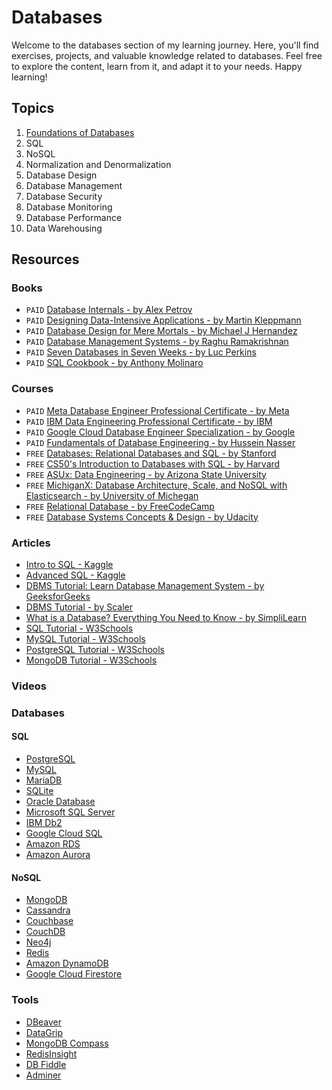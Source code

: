 # Databases

Welcome to the databases section of my learning journey. Here, you'll find exercises, projects, and valuable knowledge related to databases. Feel free to explore the content, learn from it, and adapt it to your needs. Happy learning!

## Topics

1. [Foundations of Databases](./1-foundations.md)
2. SQL
3. NoSQL
4. Normalization and Denormalization
5. Database Design
6. Database Management
7. Database Security
8. Database Monitoring
9. Database Performance
10. Data Warehousing

## Resources

### Books

- `PAID` [Database Internals - by Alex Petrov](https://www.amazon.com/dp/1492040347)
- `PAID` [Designing Data-Intensive Applications - by Martin Kleppmann](https://www.amazon.com/dp/1449373321/)
- `PAID` [Database Design for Mere Mortals - by Michael J Hernandez](https://www.amazon.com/dp/0136788041/)
- `PAID` [Database Management Systems - by Raghu Ramakrishnan](https://www.amazon.com/dp/0072465638/)
- `PAID` [Seven Databases in Seven Weeks - by Luc Perkins](https://www.amazon.com/dp/1680502530/)
- `PAID` [SQL Cookbook - by Anthony Molinaro](https://www.amazon.com/dp/1492077445/)

### Courses

- `PAID` [Meta Database Engineer Professional Certificate - by Meta](https://www.coursera.org/professional-certificates/meta-database-engineer)
- `PAID` [IBM Data Engineering Professional Certificate - by IBM](https://www.coursera.org/professional-certificates/ibm-data-engineer)
- `PAID` [Google Cloud Database Engineer Specialization - by Google](https://www.coursera.org/specializations/google-cloud-database-engineer)
- `PAID` [Fundamentals of Database Engineering - by Hussein Nasser](https://www.udemy.com/course/database-engines-crash-course)
- `FREE` [Databases: Relational Databases and SQL - by Stanford](https://www.edx.org/learn/relational-databases/stanford-university-databases-relational-databases-and-sql)
- `FREE` [CS50's Introduction to Databases with SQL - by Harvard](https://www.edx.org/learn/sql/harvard-university-cs50-s-introduction-to-databases-with-sql)
- `FREE` [ASUx: Data Engineering - by Arizona State University](https://www.edx.org/learn/data-engineering/arizona-state-university-data-engineering)
- `FREE` [MichiganX: Database Architecture, Scale, and NoSQL with Elasticsearch - by University of Michegan](https://www.edx.org/learn/nosql/the-university-of-michigan-database-architecture-scale-and-nosql-with-elasticsearch)
- `FREE` [Relational Database - by FreeCodeCamp](https://www.freecodecamp.org/learn/relational-database/)
- `FREE` [Database Systems Concepts & Design - by Udacity](https://www.udacity.com/course/database-systems-concepts-design--ud150)

### Articles

- [Intro to SQL - Kaggle](https://www.kaggle.com/learn/intro-to-sql)
- [Advanced SQL - Kaggle](https://www.kaggle.com/learn/advanced-sql)
- [DBMS Tutorial: Learn Database Management System - by GeeksforGeeks](https://www.geeksforgeeks.org/dbms/)
- [DBMS Tutorial - by Scaler](https://www.scaler.com/topics/dbms/)
- [What is a Database? Everything You Need to Know - by SimpliLearn](https://www.simplilearn.com/tutorials/dbms-tutorial/what-is-a-database)
- [SQL Tutorial - W3Schools](https://www.w3schools.com/sql/)
- [MySQL Tutorial - W3Schools](https://www.w3schools.com/mysql/)
- [PostgreSQL Tutorial - W3Schools](https://www.w3schools.com/postgresql/)
- [MongoDB Tutorial - W3Schools](https://www.w3schools.com/mongodb/)

### Videos



### Databases

#### SQL

- [PostgreSQL](https://www.postgresql.org/)
- [MySQL](https://www.mysql.com/)
- [MariaDB](https://mariadb.org/)
- [SQLite](https://www.sqlite.org/)
- [Oracle Database](https://www.oracle.com/database/)
- [Microsoft SQL Server](https://www.microsoft.com/en-us/sql-server/)
- [IBM Db2](https://www.ibm.com/analytics/db2)
- [Google Cloud SQL](https://cloud.google.com/sql)
- [Amazon RDS](https://aws.amazon.com/rds/)
- [Amazon Aurora](https://aws.amazon.com/rds/aurora/)

#### NoSQL

- [MongoDB](https://www.mongodb.com/)
- [Cassandra](http://cassandra.apache.org/)
- [Couchbase](https://www.couchbase.com/)
- [CouchDB](https://couchdb.apache.org/)
- [Neo4j](https://neo4j.com/)
- [Redis](https://redis.io/)
- [Amazon DynamoDB](https://aws.amazon.com/dynamodb/)
- [Google Cloud Firestore](https://cloud.google.com/firestore)

### Tools

- [DBeaver](https://dbeaver.io/)
- [DataGrip](https://www.jetbrains.com/datagrip/)
- [MongoDB Compass](https://www.mongodb.com/products/compass)
- [RedisInsight](https://redislabs.com/redis-enterprise/redis-insight/)
- [DB Fiddle](https://www.db-fiddle.com/)
- [Adminer](https://www.adminer.org/)
